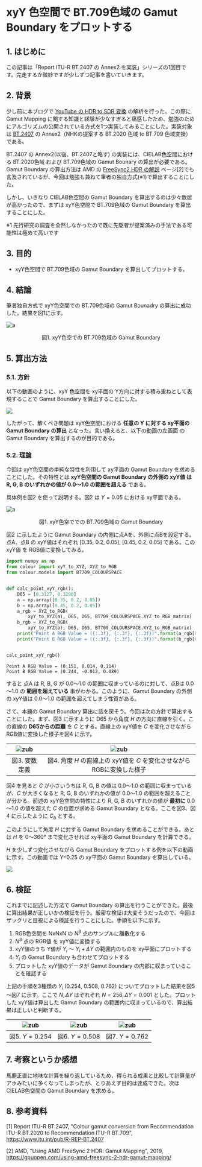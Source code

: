 # xyY 色空間で BT.709色域の Gamut Boundary をプロットする

## 1. はじめに

この記事は「Report ITU-R BT.2407 の Annex2 を実装」シリーズの1回目です。完走するか微妙ですが少しずつ記事を書いていきます。

## 2. 背景

少し前に本ブログで [YouTube の HDR to SDR 変換](https://trev16.hatenablog.com/entry/2019/11/19/220840) の解析を行った。この際に Gamut Mapping に関する知識と経験が少なすぎると痛感したため、勉強のためにアルゴリズムの公開されている方式を1つ実装してみることにした。実装対象は [BT.2407](https://www.itu.int/pub/R-REP-BT.2407) の Annex2（NHKの提案する BT.2020 色域 to BT.709 色域変換）である。

BT.2407 の Annex2(以後、BT.2407と略す) の実装には、CIELAB色空間における BT.2020色域 および BT.709色域の Gamut Bounary の算出が必要である。Gamut Boundary の算出方法は AMD の [FreeSync2 HDR の解説](https://gpuopen.com/using-amd-freesync-2-hdr-gamut-mapping/) ページ[2]でも言及されているが、今回は勉強も兼ねて筆者の独自方式(※1)で算出することにした。

しかし、いきなり CIELAB色空間の Gamut Boundary を算出するのは少々敷居が高かったので、まずは xyY色空間で BT.709色域の Gamut Boundary を算出することにした。

※1 先行研究の調査を全然しなかったので既に先駆者が提案済みの手法である可能性は極めて高いです

## 3. 目的

* xyY色空間で BT.709色域の Gamut Boundary を算出してプロットする。

## 4. 結論

筆者独自方式で xyY色空間での BT.709色域の Gamut Bounadry の算出に成功した。結果を図1に示す。

![a](./blog_img/xyY_Color_Volume_color.png)
<div style="text-align: center;">図1. xyY色空での BT.709色域の Gamut Boundary</div>

## 5. 算出方法

### 5.1. 方針

以下の動画のように、xyY 色空間を xy平面の Y方向に対する積み重ねとして表現することで Gamut Boundary を算出することにした。

[![](https://img.youtube.com/vi/qFgWx3EaBqE&feature=youtu.be/0.jpg)](https://www.youtube.com/watch?v=qFgWx3EaBqE&feature=youtu.be)

したがって、解くべき問題は xyY色空間における **任意の Y に対する xy平面の Gamut Boundary の算出** となった。言い換えると、以下の動画の左画面 の Gamut Boundary を算出するのが目的である。

### 5.2. 理論

今回は xyY色空間の単純な特性を利用して xy平面の Gamut Boundary を求めることにした。その特性とは **xyY色空間の Gamut Boundary の外側の xyY値 は R, G, B のいずれかの値が 0.0～1.0 の範囲を超える** である。

具体例を図2 を使って説明する。図2 は $Y=0.05$ における xy平面である。

![a](./blog_img/Chromaticity_Diagram.png)
<div style="text-align: center;">図1. xyY色空ででの BT.709色域の Gamut Boundary</div>

図2 に示したように Gamut Boundary の内側に点Aを、外側に点Bを設定する。点A、点B の xyY値はそれぞれ [0.35, 0.2, 0.05], [0.45, 0.2, 0.05] である。この xyY値 を RGB値に変換してみる。

```python
import numpy as np
from colour import xyY_to_XYZ, XYZ_to_RGB
from colour.models import BT709_COLOURSPACE


def calc_point_xyY_rgb():
    D65 = [0.3127, 0.3290]
    a = np.array([0.35, 0.2, 0.05])
    b = np.array([0.45, 0.2, 0.05])
    a_rgb = XYZ_to_RGB(
        xyY_to_XYZ(a), D65, D65, BT709_COLOURSPACE.XYZ_to_RGB_matrix)
    b_rgb = XYZ_to_RGB(
        xyY_to_XYZ(b), D65, D65, BT709_COLOURSPACE.XYZ_to_RGB_matrix)
    print("Point A RGB Value = ({:.3f}, {:.3f}, {:.3f})".format(a_rgb[0], a_rgb[1], a_rgb[2]))
    print("Point B RGB Value = ({:.3f}, {:.3f}, {:.3f})".format(b_rgb[0], b_rgb[1], b_rgb[2]))


calc_point_xyY_rgb()
```

```text
Point A RGB Value = (0.151, 0.014, 0.114)
Point B RGB Value = (0.244, -0.012, 0.089)
```

すると 点A は R, B, G が 0.0～1.0 の範囲に収まっているのに対して、点Bは 0.0～1.0 の **範囲を超えている** 事がわかる。このように、Gamut Boundary の外側の xyY値は 0.0～1.0 の範囲を超えてしまう性質がある。

さて、本題の Gamut Boundary 算出に話を戻そう。今回は次の方針で算出することにした。まず、図3 に示すように D65 から角度 $H$ の方向に直線を引く。この直線の **D65からの距離** を $C$ とする。直線上の xyY値を $C$ を変化させながら RGB値に変換した様子を図4 に示す。

| ![zub](./blog_img/hennsuu.png) | ![zub](./blog_img/Y_0.25_H45.png)|
|:---:|:---:|
|図3. 変数定義|図4. 角度 $H$ の直線上の xyY値を $C$ を変化させながら RGBに変換した様子

図4 を見ると $C$ が小さいうちは R, G, B の値は 0.0～1.0 の範囲に収まっているが、$C$ が大きくなると R, G, B のいずれかの値が 0.0～1.0 の範囲を超えることが分かる。前述の xyY色空間の特性により R, G, B のいずれかの値が **最初に** 0.0～1.0 の値を超えた $C$ の位置が求める Gamut Boundary となる。ここを図3、図4 に示したように $C_b$ とする。

このようにして角度 $H$ に対する Gamut Boundary を求めることができる。あとは $H$ を 0～360° まで変化させれば xy平面の Gamut Boundary を計算できる。

$H$ を少しずつ変化させながら Gamut Boundary をプロットする例を以下の動画に示す。この動画では Y=0.25 の xy平面の Gamut Boundary を算出している。

[![](https://img.youtube.com/vi/0hcmHBuW2T4&feature=youtu.be/0.jpg)](https://www.youtube.com/watch?v=0hcmHBuW2T4&feature=youtu.be)

## 6. 検証

これまでに記述した方法で Gamut Boundary の算出を行うことができた。最後に算出結果が正しいかの検証を行う。厳密な検証は大変そうだったので、今回はザックリと目視による検証を行うことにした。手順を以下に示す。

1. RGB色空間を NxNxN の $N^3$ 点のサンプルに離散化する
2. $N^3$ 点の RGB値 を xyY値に変換する
3. xyY値のうち Y値が $Y_i$ ～ $Y_i + \Delta Y$ の範囲内のものを xy平面にプロットする
4. $Y_i$ の Gamut Boundary も合わせてプロットする
5. プロットした xyY値のデータが Gamut Boundary の内部に収まっていることを確認する

上記の手順を3種類の $Y_i$ (0.254, 0.508, 0.762) についてプロットした結果を図5～図7 に示す。ここで $N, \Delta Y$ はぞれぞれ $N=256, \Delta Y=0.001$ とした。プロットした xyY値は算出した Gamut Boundary の範囲内に収まっているので、算出結果は正しいと判断する。

| ![zub](./blog_img/verify_y_0.254.png) | ![zub](./blog_img/verify_y_0.508.png)| ![zub](./blog_img/verify_y_0.762.png)|
|:---:|:---:|:---:|
|図5. $Y=0.254$|図6. $Y=0.508$ |図7. $Y=0.762$| 

## 7. 考察というか感想

馬鹿正直に地味な計算を繰り返しているため、得られる成果と比較して計算量がアホみたいに多くなってしまったが、とりあえず目的は達成できた。次は CIELAB色空間の Gamut Boundary を求める。

## 8. 参考資料

[1] Report ITU-R BT.2407, "Colour gamut conversion from Recommendation ITU-R BT.2020 to
Recommendation ITU-R BT.709", https://www.itu.int/pub/R-REP-BT.2407

[2] AMD, "Using AMD FreeSync 2 HDR: Gamut Mapping", 2019, https://gpuopen.com/using-amd-freesync-2-hdr-gamut-mapping/